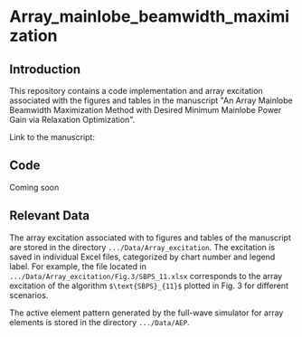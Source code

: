 # Array_mainlobe_beamwidth_maximization
## Introduction
This repository contains a code implementation and array excitation associated with the figures and tables in the manuscript "An Array Mainlobe Beamwidth Maximization Method with Desired Minimum Mainlobe Power Gain via Relaxation Optimization".  

Link to the manuscript:
## Code
Coming soon
## Relevant Data
The array excitation associated with to figures and tables of the manuscript are stored in the directory `.../Data/Array_excitation`. The excitation is saved in individual Excel files, categorized by chart number and legend label. For example, the file located in `.../Data/Array_excitation/Fig.3/SBPS_11.xlsx` corresponds to the array excitation of the algorithm ` $\text{SBPS}_{11}$ ` plotted in Fig. 3 for different scenarios.

The active element pattern generated by the full-wave simulator for array elements is stored in the directory `.../Data/AEP`. 
